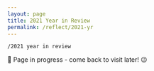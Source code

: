 ```yaml
---
layout: page
title: 2021 Year in Review
permalink: /reflect/2021-yr
---
```


`/2021 year in review`

🚧 Page in progress - come back to visit later! 😉

<style>
  .wrapper {
    max-width: 58em;
  }
</style>